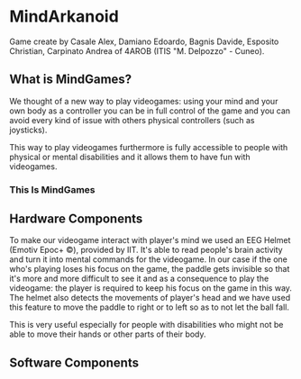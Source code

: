 # MindArkanoid

Game create by Casale Alex, Damiano Edoardo, Bagnis Davide, Esposito Christian, Carpinato Andrea of 4AROB (ITIS "M. Delpozzo" - Cuneo).

## What is MindGames?

We thought of a new way to play videogames: using your mind and your own body as a controller you can be in full control of the game and you can avoid every kind of issue with others physical controllers (such as joysticks).

This way to play videogames furthermore is fully accessible to people with physical or mental disabilities and it allows them to have fun with videogames.

### This Is MindGames

## Hardware Components

To make our videogame interact with player's mind we used an EEG Helmet (Emotiv Epoc+ ©), provided by IIT.
It's able to read people's brain activity and turn it into mental commands for the videogame.
In our case if the one who's playing loses his focus on the game, the paddle gets invisible so that it's more and more difficult to see it and as a consequence to play the videogame: the player is required to keep his focus on the game in this way.
The helmet also detects the movements of player's head and we have used this feature to move the paddle to right or to left so as to not let the ball fall.

This is very useful especially for people with disabilities who might not be able to move their hands or other parts of their body.

## Software Components
